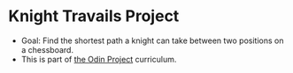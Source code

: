 # Knight Travails Project

- Goal: Find the shortest path a knight can take between two positions on a chessboard.
- This is part of [the Odin Project](https://www.theodinproject.com/lessons/javascript-binary-search-trees) curriculum.
